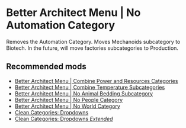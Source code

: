 # Better Architect Menu | No Automation Category

Removes the Automation Category. Moves Mechanoids subcategory to Biotech. In the future, will move factories subcategories to Production.

## Recommended mods 
- [Better Architect Menu | Combine Power and Resources Categories]()
- [Better Architect Menu | Combine Temperature Subcategories]()
- [Better Architect Menu | No Animal Bedding Subcategory]()
- [Better Architect Menu | No People Category]()
- [Better Architect Menu | No World Category]()
- [Clean Categories: Dropdowns](https://steamcommunity.com/sharedfiles/filedetails/?id=3455529827)
- [Clean Categories: Dropdowns *Extended*](https://github.com/KobeRiddle-dev/Clean-Categories-Dropdowns-Extended)
